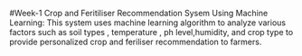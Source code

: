 #Week-1
Crop and Feritiliser Recommendation Sysem Using Machine Learning: This system uses machine learning algorithm to analyze various factors  such as soil types , temperature , ph level,humidity, and crop type to provide personalized crop and feriliser recommendation to farmers.
